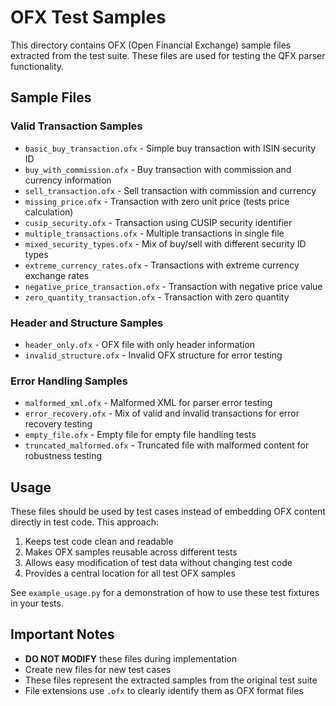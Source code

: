 # OFX Test Samples

This directory contains OFX (Open Financial Exchange) sample files extracted from the test suite. These files are used for testing the QFX parser functionality.

## Sample Files

### Valid Transaction Samples
- `basic_buy_transaction.ofx` - Simple buy transaction with ISIN security ID
- `buy_with_commission.ofx` - Buy transaction with commission and currency information
- `sell_transaction.ofx` - Sell transaction with commission and currency
- `missing_price.ofx` - Transaction with zero unit price (tests price calculation)
- `cusip_security.ofx` - Transaction using CUSIP security identifier
- `multiple_transactions.ofx` - Multiple transactions in single file
- `mixed_security_types.ofx` - Mix of buy/sell with different security ID types
- `extreme_currency_rates.ofx` - Transactions with extreme currency exchange rates
- `negative_price_transaction.ofx` - Transaction with negative price value
- `zero_quantity_transaction.ofx` - Transaction with zero quantity

### Header and Structure Samples
- `header_only.ofx` - OFX file with only header information
- `invalid_structure.ofx` - Invalid OFX structure for error testing

### Error Handling Samples
- `malformed_xml.ofx` - Malformed XML for parser error testing
- `error_recovery.ofx` - Mix of valid and invalid transactions for error recovery testing
- `empty_file.ofx` - Empty file for empty file handling tests
- `truncated_malformed.ofx` - Truncated file with malformed content for robustness testing

## Usage

These files should be used by test cases instead of embedding OFX content directly in test code. This approach:

1. Keeps test code clean and readable
2. Makes OFX samples reusable across different tests
3. Allows easy modification of test data without changing test code
4. Provides a central location for all test OFX samples

See `example_usage.py` for a demonstration of how to use these test fixtures in your tests.

## Important Notes

- **DO NOT MODIFY** these files during implementation
- Create new files for new test cases
- These files represent the extracted samples from the original test suite
- File extensions use `.ofx` to clearly identify them as OFX format files
